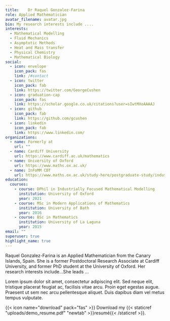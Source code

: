```yaml
---
title:    Dr Raquel Gonzalez-Farina
role: Applied Mathematician
avatar_filename: avatar.jpg
bio: My research interests include ....
interests:
  - Mathematical Modelling
  - Fluid Mechanics
  - Asymptotic Methods
  - Heat and Mass transfer
  - Physical Chemistry
  - Mathematical Biology
social:
  - icon: envelope
    icon_pack: fas
    link: /#contact
  - icon: twitter
    icon_pack: fab
    link: https://twitter.com/GeorgeCushen
  - icon: graduation-cap
    icon_pack: fas
    link: https://scholar.google.co.uk/citations?user=sIwtMXoAAAAJ
  - icon: github
    icon_pack: fab
    link: https://github.com/gcushen
  - icon: linkedin
    icon_pack: fab
    link: https://www.linkedin.com/
organizations:
  - name: Formerly at
    url: ""
  - name: Cardiff University
    url: https://www.cardiff.ac.uk/mathematics
  - name: University of Oxford
    url: https://www.maths.ox.ac.uk/
  - name: InFoMM CDT
    url: https://www.maths.ox.ac.uk/study-here/postgraduate-study/industrially-focused-mathematical-modelling-epsrc-cdt
education:
  courses:
    - course: DPhil in Industrially Focused Mathematical Modelling
      institution: University of Oxford
      year: 2021
    - course: MSc in Modern Applications of Mathematics
      institution: University of Bath
      year: 2016
    - course: BSc in Mathematics
      institution: University of La Laguna
      year: 2015
email: ""
superuser: true
highlight_name: true
---
```

Raquel Gonzalez-Farina is an Applied Mathematician from the Canary Islands, Spain.  She is a former Postdoctoral Research Associate at Cardiff University, and former PhD student at the University of Oxford. Her research interests include...She leads ... 

Lorem ipsum dolor sit amet, consectetur adipiscing elit. Sed neque elit, tristique placerat feugiat ac, facilisis vitae arcu. Proin eget egestas augue. Praesent ut sem nec arcu pellentesque aliquet. Duis dapibus diam vel metus tempus vulputate.

{{< icon name="download" pack="fas" >}} Download my {{< staticref "uploads/demo_resume.pdf" "newtab" >}}resumé{{< /staticref >}}.
